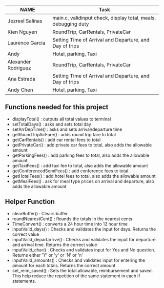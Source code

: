 | NAME            | Task            |
| --------------- | --------------- |
| Jezreel Salinas  |  main.c, validinput check, display total, meals, debugging duty|
| Kien Nguyen      |  RoundTrip, CarRentals, PrivateCar |
| Laurence Garcia  |  Setting Time of Arrival and Departure, and Day of trips |
| Andy             |  Hotel, parking, Taxi  |
| Alexander Rodriguez       |  RoundTrip, CarRentals, PrivateCar |
| Ana Estrada  |  Setting Time of Arrival and Departure, and Day of trips |
| Andy Chen          |  Hotel, parking, Taxi  |

## Functions needed for this project
- displayTotal() : outputs all total values to terminal
- setTotalDays() : asks and sets total day
- setArrDepTime() :  asks and sets arrival/departure time
- getRoundTripAirFare() : adds round trip fare to total
- getCarRentals() : add car rental fees to total
- getPrivateCar() : add private car fees to total, also adds the allowable amount
- getParkingFees() : add parking fees to total, also adds the allowable amount
- getTaxiFees() : add taxi fee to total, also adds the allowable amount
- getConferencedSemiFees() : add conference fees to total
- getHotelFees() : add hotel fees to total, also adds the allowable amount
- getMealFees() : ask for meal type prices on arrival and departure, also adds the allowable amount

## Helper Function
- clearBuffer() : Clears buffer
- roundNearestCent() : Rounds the totals in the nearest cents
- TimeConvert() : converts a 24 hour time into 12 hour time
- inputValid_days() : Checks and validates the input for days. Returns the correct value
- inputValid_departarrive() : Checks and validates the input for departure and arrival time. Returns the correct value
- inputValid_char() : Checks and validates input for Yes and No question. Returns either 'Y' or 'y' or 'N' or 'n'
- inputValid_amounts() : Checks and validates input for entering the amount for each totals. Returns the correct amount
- set_reim_saved() : Sets the total allowable, reimbursement and saved. This help reduce the repetition of the same statement in each if statements.
